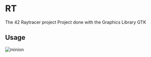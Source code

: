 # RT

The 42 Raytracer project
Project done with the Graphics Library GTK

## Usage



![minion](https://raw.githubusercontent.com/lnieto-m/RT/master/screenshots/minion.jpg)

